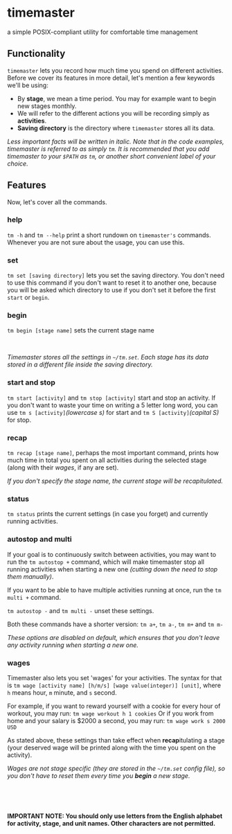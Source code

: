 # timemaster
a simple POSIX-compliant utility for comfortable time management
## Functionality
`timemaster` lets you record how much time you spend on different activities. Before we cover its features in more detail, let's mention a few keywords we'll be using:
- By **stage**, we mean a time period. You may for example want to begin new stages monthly.
- We will refer to the different actions you will be recording simply as **activities**.
- **Saving directory** is the directory where `timemaster` stores all its data.

*Less important facts will be written in italic. Note that in the code examples, timemaster is referred to as simply `tm`. It is recommended that you add timemaster to your `$PATH` as `tm`, or another short convenient label of your choice.*
## Features
Now, let's cover all the commands.
### help
`tm -h` and `tm --help` print a short rundown on `timemaster's` commands. Whenever you are not sure about the usage, you can use this.
### set
`tm set [saving directory]` lets you set the saving directory. You don't need to use this command if you don't want to reset it to another one, because you will be asked which directory to use if you don't set it before the first `start` or `begin`.
### begin
`tm begin [stage name]` sets the current stage name 

&nbsp;

*Timemaster stores all the settings in `~/tm.set`. Each stage has its data stored in a different file inside the saving directory.*
### start and stop
`tm start [activity]` and `tm stop [activity]` start and stop an activity.
If you don't want to waste your time on writing a 5 letter long word, you can use `tm s [activity]`*(lowercase s)* for start and `tm S [activity]`*(capital S)* for stop.
### recap
`tm recap [stage name]`, perhaps the most important command, prints how much time in total you spent on all activities during the selected stage (along with their *wages*, if any are set).

*If you don't specify the stage name, the current stage will be recapitulated.*
### status
`tm status` prints the current settings (in case you forget) and currently running activities.
### autostop and multi
If your goal is to continuously switch between activities, you may want to run the `tm autostop +` command, which will make timemaster stop all running activities when starting a new one *(cutting down the need to stop them manually)*.

If you want to be able to have multiple activities running at once, run the `tm multi +` command.

`tm autostop -` and `tm multi -` unset these settings.

Both these commands have a shorter version: `tm a+`, `tm a-`, `tm m+` and `tm m-`

*These options are disabled on default, which ensures that you don't leave any activity running when starting a new one.*
### wages
Timemaster also lets you set 'wages' for your activities. The syntax for that is `tm wage [activity name] [h/m/s] [wage value(integer)] [unit]`, where `h` means hour, `m` minute, and `s` second.

For example, if you want to reward yourself with a cookie for every hour of workout, you may run:
`tm wage workout h 1 cookies`
Or if you work from home and your salary is $2000 a second, you may run:
`tm wage work s 2000 USD`

As stated above, these settings than take effect when **recap**itulating a stage (your deserved wage will be printed along with the time you spent on the activity).

*Wages are not stage specific (they are stored in the `~/tm.set` config file), so you don't have to reset them every time you **begin** a new stage.*

&nbsp;

&nbsp;

**IMPORTANT NOTE: You should only use letters from the English alphabet for activity, stage, and unit names. Other characters are not permitted.**
